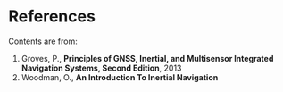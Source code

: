 # References

Contents are from:

1. Groves, P., **Principles of GNSS, Inertial, and Multisensor Integrated Navigation Systems, Second Edition**, 2013
2. Woodman, O., **An Introduction To Inertial Navigation**